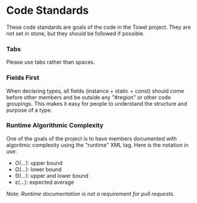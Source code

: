 ﻿# Code Standards

These code standards are goals of the code in the Towel project. They are not set in stone, but they
should be followed if possible.

### Tabs

Please use tabs rather than spaces.

### Fields First

When declaring types, all fields (instance + static + const) should come before other members and be
outside any "#region" or other code groupings. This makes it easy for people to understand the structure
and purpose of a type.

### Runtime Algorithmic Complexity

One of the goals of the project is to have members documented with algoritmic complexity using the "runtime" XML tag.
Here is the notation in use:

- O(...): upper bound
- Ω(...): lower bound
- Θ(...): upper and lower bound
- ε(...): expected average

_Note: Runtime documentation is not a requirement for pull requests._
